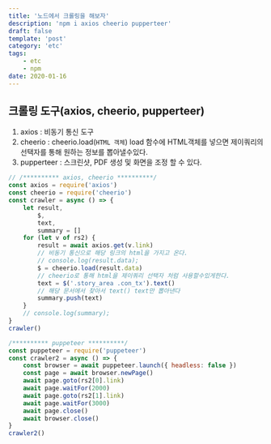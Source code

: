 ```yaml
---
title: '노드에서 크롤링을 해보자'
description: 'npm i axios cheerio pupperteer'
draft: false
template: 'post'
category: 'etc'
tags:
    - etc
    - npm
date: 2020-01-16
---
```


## 크롤링 도구(axios, cheerio, pupperteer)

1. axios : 비동기 통신 도구
2. cheerio : cheerio.load(`HTML 객체`) load 함수에 HTML객체를 넣으면 제이쿼리의 선택자를 통해 원하는 정보를 뽑아낼수있다.
3. pupperteer : 스크린샷, PDF 생성 및 화면을 조정 할 수 있다.

```js
// /********** axios, cheerio **********/
const axios = require('axios')
const cheerio = require('cheerio')
const crawler = async () => {
    let result,
        $,
        text,
        summary = []
    for (let v of rs2) {
        result = await axios.get(v.link)
        // 비동기 통신으로 해당 링크의 html을 가지고 온다.
        // console.log(result.data);
        $ = cheerio.load(result.data)
        // cheerio로 통해 html을 제이쿼리 선택자 처럼 사용할수있게한다.
        text = $('.story_area .con_tx').text()
        // 해당 문서에서 찾아서 text() text만 뽑아낸다
        summary.push(text)
    }
    // console.log(summary);
}
crawler()

/********** puppeteer **********/
const puppeteer = require('puppeteer')
const crawler2 = async () => {
    const browser = await puppeteer.launch({ headless: false })
    const page = await browser.newPage()
    await page.goto(rs2[0].link)
    await page.waitFor(2000)
    await page.goto(rs2[1].link)
    await page.waitFor(3000)
    await page.close()
    await browser.close()
}
crawler2()
```
